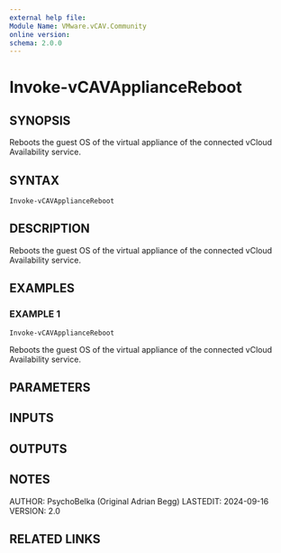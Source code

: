 ```yaml
---
external help file:
Module Name: VMware.vCAV.Community
online version:
schema: 2.0.0
---
```


# Invoke-vCAVApplianceReboot

## SYNOPSIS
Reboots the guest OS of the virtual appliance of the connected vCloud Availability service.

## SYNTAX

```
Invoke-vCAVApplianceReboot
```

## DESCRIPTION
Reboots the guest OS of the virtual appliance of the connected vCloud Availability service.

## EXAMPLES

### EXAMPLE 1
```
Invoke-vCAVApplianceReboot
```

Reboots the guest OS of the virtual appliance of the connected vCloud Availability service.

## PARAMETERS

## INPUTS

## OUTPUTS

## NOTES
AUTHOR: PsychoBelka (Original Adrian Begg)
LASTEDIT: 2024-09-16
VERSION: 2.0

## RELATED LINKS
